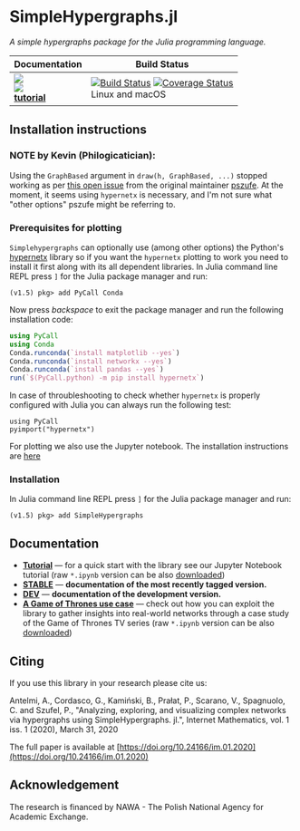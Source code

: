 # SimpleHypergraphs.jl

*A simple hypergraphs package for the Julia programming language.*

| **Documentation** | **Build Status** |
|---------------|--------------|
|[![][docs-stable-img]][docs-stable-url] <br/> [![][docs-latest-img]][docs-dev-url]<br/>[**tutorial**][tutorial-url] | [![Build Status][travis-img]][travis-url]  [![Coverage Status][codecov-img]][codecov-url] <br/> Linux and macOS |


## Installation instructions
### NOTE by Kevin (Philogicatician):
Using the `GraphBased` argument in `draw(h, GraphBased, ...)` stopped working as per [this open issue](https://github.com/pszufe/SimpleHypergraphs.jl/issues/46) from the original maintainer [pszufe](https://github.com/pszufe).  At the moment, it seems using `hypernetx` is necessary, and I'm not sure what "other options" pszufe might be referring to.
### Prerequisites for plotting
`Simplehypergraphs` can optionally use (among other options) the Python's [hypernetx](https://github.com/pnnl/HyperNetX) library so if you want the `hypernetx` plotting to work you need to install it first along with its all dependent libraries. In Julia command line REPL press `]` for the Julia package manager and run:
```
(v1.5) pkg> add PyCall Conda
```
Now press *backspace* to exit the package manager and run the following installation code:
```julia
using PyCall
using Conda
Conda.runconda(`install matplotlib --yes`)
Conda.runconda(`install networkx --yes`)
Conda.runconda(`install pandas --yes`)
run(`$(PyCall.python) -m pip install hypernetx`)
```
In case of throubleshooting to check whether `hypernetx` is properly configured with Julia you can always run the following test:
```
using PyCall
pyimport("hypernetx")
```


For plotting we also use the Jupyter notebook. The installation instructions are [here](https://github.com/JuliaLang/IJulia.jl#installation)
### Installation
In Julia command line REPL press `]` for the Julia package manager and run:
```
(v1.5) pkg> add SimpleHypergraphs
```
## Documentation

- [**Tutorial**][tutorial-url] &mdash; for a quick start with the library see our Jupyter Notebook tutorial (raw `*.ipynb` version can be also [downloaded][tutorial-raw])
- [**STABLE**][docs-stable-url] &mdash; **documentation of the most recently tagged version.**
- [**DEV**][docs-dev-url] &mdash; **documentation of the development version.**
- [**A Game of Thrones use case**][got-url] &mdash; check out how you can exploit the library to gather insights into real-world networks through a case study of the Game of Thrones TV series (raw `*.ipynb` version can be also [downloaded][got-raw])

## Citing
If you use this library in your research please cite us:

Antelmi, A., Cordasco, G., Kamiński, B., Prałat, P., Scarano, V., Spagnuolo, C. and Szufel, P., "Analyzing, exploring, and visualizing complex networks via hypergraphs using SimpleHypergraphs. jl.",  Internet Mathematics, vol. 1 iss. 1 (2020), March 31, 2020

The full paper is available at [https://doi.org/10.24166/im.01.2020](https://doi.org/10.24166/im.01.2020)

## Acknowledgement
The research is financed by NAWA - The Polish National Agency for Academic Exchange.


[docs-latest-img]: https://img.shields.io/badge/docs-latest-blue.svg
[docs-stable-img]: https://img.shields.io/badge/docs-stable-blue.svg
[docs-dev-url]: https://pszufe.github.io/SimpleHypergraphs.jl/dev
[docs-stable-url]: https://pszufe.github.io/SimpleHypergraphs.jl/stable
[tutorial-url]: https://nbviewer.jupyter.org/github/pszufe/SimpleHypergraphs.jl/blob/master/tutorials/basics/SimpleHypergraphs_tutorial_v4.ipynb
[got-url]: https://nbviewer.jupyter.org/github/pszufe/SimpleHypergraphs.jl/blob/master/tutorials/basics/A%20case%20study%20-%20Game%20of%20Thrones.ipynb

[tutorial-raw]: https://github.com/pszufe/SimpleHypergraphs.jl/raw/master/tutorials/basics/SimpleHypergraphs_tutorial_v4.ipynb
[got-raw]: https://github.com/pszufe/SimpleHypergraphs.jl/raw/master/tutorials/basics/A%20case%20study%20-%20Game%20of%20Thrones.ipynb

[travis-img]: https://travis-ci.org/pszufe/SimpleHypergraphs.jl.svg?branch=master
[travis-url]: https://travis-ci.org/pszufe/SimpleHypergraphs.jl

[codecov-img]: https://coveralls.io/repos/github/pszufe/SimpleHypergraphs.jl/badge.svg?branch=master
[codecov-url]: https://coveralls.io/github/pszufe/SimpleHypergraphs.jl?branch=master
